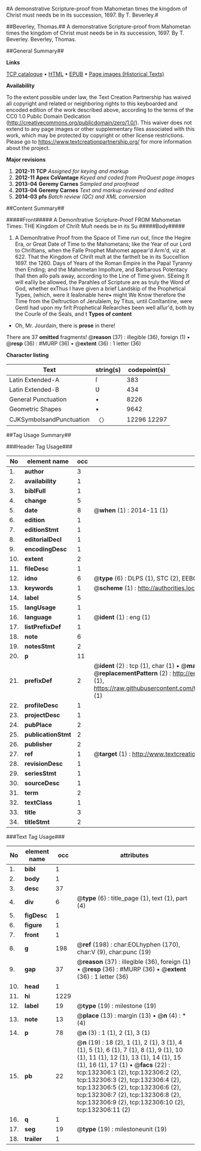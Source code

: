 #A demonstrative Scripture-proof from Mahometan times the kingdom of Christ must needs be in its succession, 1697. By T. Beverley.#

##Beverley, Thomas.##
A demonstrative Scripture-proof from Mahometan times the kingdom of Christ must needs be in its succession, 1697. By T. Beverley.
Beverley, Thomas.

##General Summary##

**Links**

[TCP catalogue](http://www.ota.ox.ac.uk/tcp/)  • 
[HTML](http://tei.it.ox.ac.uk/tcp/Texts-HTML/free/A76/A76489.html)  • 
[EPUB](http://tei.it.ox.ac.uk/tcp/Texts-EPUB/free/A76/A76489.epub) • 
[Page images (Historical Texts)](https://historicaltexts.jisc.ac.uk/eebo-99896504e)

**Availability**

To the extent possible under law, the Text Creation Partnership has waived all copyright and related or neighboring rights to this keyboarded and encoded edition of the work described above, according to the terms of the CC0 1.0 Public Domain Dedication (http://creativecommons.org/publicdomain/zero/1.0/). This waiver does not extend to any page images or other supplementary files associated with this work, which may be protected by copyright or other license restrictions. Please go to https://www.textcreationpartnership.org/ for more information about the project.

**Major revisions**

1. __2012-11__ __TCP__ *Assigned for keying and markup*
1. __2012-11__ __Apex CoVantage__ *Keyed and coded from ProQuest page images*
1. __2013-04__ __Geremy Carnes__ *Sampled and proofread*
1. __2013-04__ __Geremy Carnes__ *Text and markup reviewed and edited*
1. __2014-03__ __pfs__ *Batch review (QC) and XML conversion*

##Content Summary##

#####Front#####
 A Demonſtrative Scripture-Proof FROM Mahometan Times: THE Kingdom of Chriſt Muſt needs be in its Su
#####Body#####

1. A Demonſtrative Proof from the Space of Time run out, ſince the Hegire Era, or Great Date of Time to the Mahometans; like the Year of our Lord to Chriſtians, when the Falſe Prophet Mahomet appear'd Arm'd, viz at 622. That the Kingdom of Chriſt muſt at the fartheſt be in its Succeſſion 1697. the 1260. Days of Years of the Roman Empire in the Papal Tyranny then Ending; and the Mahometan Impoſture, and Barbarous Potentacy ſhall then alſo paſs away, according to the Line of Time given.
SEeing It will eaſily be allowed, the Parahles of Scripture are as truly the Word of God, whether exThus I have given a brief Landskip of the Prophetical Types, (which, were it ſeaſonable here▪ might We Know therefore the Time from the Deſtruction of Jeruſalem, by Titus, until Conſtantine, were GentI had upon my firſt Prophetical Reſearches been well aſſur'd, both by the Courſe of the Seals, and t
**Types of content**

  * Oh, Mr. Jourdain, there is **prose** in there!

There are 37 **omitted** fragments! 
 @__reason__ (37) : illegible (36), foreign (1)  •  @__resp__ (36) : #MURP (36)  •  @__extent__ (36) : 1 letter (36)

**Character listing**


|Text|string(s)|codepoint(s)|
|---|---|---|
|Latin Extended-A|ſ|383|
|Latin Extended-B|Ʋ|434|
|General Punctuation|•|8226|
|Geometric Shapes|▪|9642|
|CJKSymbolsandPunctuation|〈〉|12296 12297|

##Tag Usage Summary##

###Header Tag Usage###

|No|element name|occ|attributes|
|---|---|---|---|
|1.|__author__|3||
|2.|__availability__|1||
|3.|__biblFull__|1||
|4.|__change__|5||
|5.|__date__|8| @__when__ (1) : 2014-11 (1)|
|6.|__edition__|1||
|7.|__editionStmt__|1||
|8.|__editorialDecl__|1||
|9.|__encodingDesc__|1||
|10.|__extent__|2||
|11.|__fileDesc__|1||
|12.|__idno__|6| @__type__ (6) : DLPS (1), STC (2), EEBO-CITATION (1), PROQUEST (1), VID (1)|
|13.|__keywords__|1| @__scheme__ (1) : http://authorities.loc.gov/ (1)|
|14.|__label__|5||
|15.|__langUsage__|1||
|16.|__language__|1| @__ident__ (1) : eng (1)|
|17.|__listPrefixDef__|1||
|18.|__note__|6||
|19.|__notesStmt__|2||
|20.|__p__|11||
|21.|__prefixDef__|2| @__ident__ (2) : tcp (1), char (1)  •  @__matchPattern__ (2) : ([0-9\-]+):([0-9IVX]+) (1), (.+) (1)  •  @__replacementPattern__ (2) : http://eebo.chadwyck.com/downloadtiff?vid=$1&page=$2 (1), https://raw.githubusercontent.com/textcreationpartnership/Texts/master/tcpchars.xml#$1 (1)|
|22.|__profileDesc__|1||
|23.|__projectDesc__|1||
|24.|__pubPlace__|2||
|25.|__publicationStmt__|2||
|26.|__publisher__|2||
|27.|__ref__|1| @__target__ (1) : http://www.textcreationpartnership.org/docs/. (1)|
|28.|__revisionDesc__|1||
|29.|__seriesStmt__|1||
|30.|__sourceDesc__|1||
|31.|__term__|2||
|32.|__textClass__|1||
|33.|__title__|3||
|34.|__titleStmt__|2||


###Text Tag Usage###

|No|element name|occ|attributes|
|---|---|---|---|
|1.|__bibl__|1||
|2.|__body__|1||
|3.|__desc__|37||
|4.|__div__|6| @__type__ (6) : title_page (1), text (1), part (4)|
|5.|__figDesc__|1||
|6.|__figure__|1||
|7.|__front__|1||
|8.|__g__|198| @__ref__ (198) : char:EOLhyphen (170), char:V (9), char:punc (19)|
|9.|__gap__|37| @__reason__ (37) : illegible (36), foreign (1)  •  @__resp__ (36) : #MURP (36)  •  @__extent__ (36) : 1 letter (36)|
|10.|__head__|1||
|11.|__hi__|1229||
|12.|__label__|19| @__type__ (19) : milestone (19)|
|13.|__note__|13| @__place__ (13) : margin (13)  •  @__n__ (4) : * (4)|
|14.|__p__|78| @__n__ (3) : 1 (1), 2 (1), 3 (1)|
|15.|__pb__|22| @__n__ (19) : 18 (2), 1 (1), 2 (1), 3 (1), 4 (1), 5 (1), 6 (1), 7 (1), 8 (1), 9 (1), 10 (1), 11 (1), 12 (1), 13 (1), 14 (1), 15 (1), 16 (1), 17 (1)  •  @__facs__ (22) : tcp:132306:1 (2), tcp:132306:2 (2), tcp:132306:3 (2), tcp:132306:4 (2), tcp:132306:5 (2), tcp:132306:6 (2), tcp:132306:7 (2), tcp:132306:8 (2), tcp:132306:9 (2), tcp:132306:10 (2), tcp:132306:11 (2)|
|16.|__q__|1||
|17.|__seg__|19| @__type__ (19) : milestoneunit (19)|
|18.|__trailer__|1||
